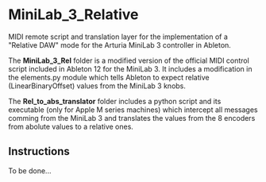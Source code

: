 # MiniLab_3_Relative
MIDI remote script and translation layer for the implementation of a "Relative DAW" mode for the Arturia MiniLab 3 controller in Ableton.

The **MiniLab_3_Rel** folder is a modified version of the official MIDI control script included in Ableton 12 for the MiniLab 3. It includes a modification in the elements.py module which tells Ableton to expect relative (LinearBinaryOffset) values from the MiniLab 3 knobs.

The **Rel_to_abs_translator** folder includes a python script and its executable (only for Apple M series machines) which intercept all messages comming from the MiniLab 3 and translates the values from the 8 encoders from abolute values to a relative ones.

## Instructions

To be done...
